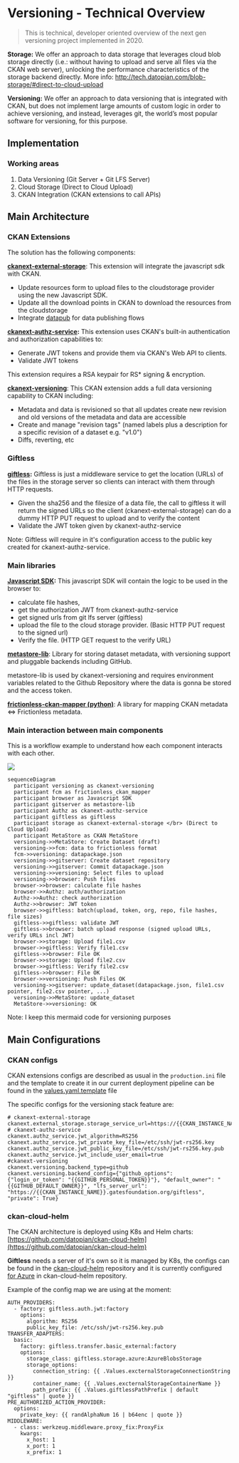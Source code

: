 # Versioning - Technical Overview

> This is technical, developer oriented overview of the next gen versioning project implemented in 2020.

**Storage:** We offer an approach to data storage that leverages cloud blob storage directly (i.e.: without having to upload and serve all files via the CKAN web server), unlocking the performance characteristics of the storage backend directly. More info: http://tech.datopian.com/blob-storage/#direct-to-cloud-upload

**Versioning:** We offer an approach to data versioning that is integrated with CKAN, but does not implement large amounts of custom logic in order to achieve versioning, and instead, leverages git, the world’s most popular software for versioning, for this purpose.

## Implementation

### Working areas

 1. Data Versioning (Git Server + Git LFS Server)
 2. Cloud Storage (Direct to Cloud Upload)
 3. CKAN Integration (CKAN extensions to call APIs)


## Main Architecture

### CKAN Extensions

The solution has the following components:

**[ckanext-external-storage](https://github.com/datopian/ckanext-external-storage)**: This extension will integrate the javascript sdk with CKAN.
 * Update resources form to upload files to the cloudstorage provider using the new Javascript SDK.
 * Update all the download points in CKAN to download the resources from the cloudstorage
 * Integrate [datapub](https://github.com/datopian/datapub) for data publishing flows

**[ckanext-authz-service](https://github.com/datopian/ckanext-authz-service):** This extension uses CKAN's built-in authentication and authorization capabilities to:
 * Generate JWT tokens and provide them via CKAN's Web API to clients.
 * Validate JWT tokens

This extension requires a RSA keypair for RS* signing & encryption.

**[ckanext-versioning](https://github.com/datopian/ckanext-versioning)**: This CKAN extension adds a full data versioning capability to CKAN including:
 * Metadata and data is revisioned so that all updates create new revision and old versions of the metadata and data are accessible
 * Create and manage "revision tags" (named labels plus a description for a specific revision of a dataset e.g. "v1.0")
 * Diffs, reverting, etc

### Giftless

**[giftless](https://github.com/datopian/giftless):** Giftless is just a middleware service to get the location (URLs) of the files in the storage server so clients can interact with them through HTTP requests.
 * Given the sha256 and the filesize of a data file, the call to giftless it will return the signed URLs so the client (ckanext-external-storage) can do a dummy HTTP PUT request to upload and to verify the content
 * Validate the JWT token given by ckanext-authz-service

Note: Giftless will require in it's configuration access to the public key created for ckanext-authz-service.

### Main libraries

**[Javascript SDK](https://github.com/datopian/ckan-client-js):** This javascript SDK will contain the logic to be used in the browser to:
 * calculate file hashes,
 * get the authorization JWT from ckanext-authz-service
 * get signed urls from git lfs server (giftless)
 * upload the file to the cloud storage provider. (Basic HTTP PUT request to the signed url)
 * Verify the file. (HTTP GET request to the verify URL)

**[metastore-lib](https://github.com/datopian/metastore-lib/)**: Library for storing dataset metadata, with versioning support and pluggable backends including GitHub.

metastore-lib is used by ckanext-versioning and requires environment variables related to the Github Repository where the data is gonna be stored and the access token.

**[frictionless-ckan-mapper (python)](https://github.com/frictionlessdata/frictionless-ckan-mapper)**: A library for mapping CKAN metadata <=> Frictionless metadata.

### Main interaction between main components

This is a workflow example to understand how each component interacts with each other.

![](figs/versioning-sequence-diagram.png?raw=true)

```mermaid
sequenceDiagram
  participant versioning as ckanext-versioning
  participant fcm as frictionless_ckan_mapper
  participant browser as Javascript SDK
  participant gitserver as metastore-lib
  participant Authz as ckanext-authz-service
  participant giftless as giftless
  participant storage as ckanext-external-storage </br> (Direct to Cloud Upload)
  participant MetaStore as CKAN MetaStore
  versioning->>MetaStore: Create Dataset (draft)
  versioning->>fcm: data to frictionless format
  fcm->>versioning: datapackage.json
  versioning->>gitserver: Create dataset repository
  versioning->>gitserver: Commit datapackage.json
  versioning->>versioning: Select files to upload
  versioning->>browser: Push files
  browser->>browser: calculate file hashes
  browser->>Authz: auth/authorization
  Authz->>Authz: check authorization
  Authz->>browser: JWT token
  browser->>giftless: batch(upload, token, org, repo, file hashes, file sizes)
  giftless->>giftless: validate JWT
  giftless->>browser: batch upload response (signed upload URLs, verify URLs incl JWT)
  browser->>storage: Upload file1.csv
  browser->>giftless: Verify file1.csv
  giftless->>browser: File OK
  browser->>storage: Upload file2.csv
  browser->>giftless: Verify file2.csv
  giftless->>browser: File OK
  browser->>versioning: Push Files OK
  versioning->>gitserver: update_dataset(datapackage.json, file1.csv pointer, file2.csv pointer, ...)
  versioning->>MetaStore: update_dataset
  MetaStore->>versioning: OK
```

Note: I keep this mermaid code for versioning purposes

## Main Configurations

### CKAN configs

CKAN extensions configs are described as usual in the `production.ini` file and the template to create it in our current deployment pipeline can be found in the [values.yaml.template](https://github.com/gatesfoundation/ckan/blob/develop/contrib/cco/ckan-conf-templates/values.yaml.template) file

The specific configs for the versioning stack feature are:

```
# ckanext-external-storage
ckanext.external_storage.storage_service_url=https://{{CKAN_INSTANCE_NAME}}.gatesfoundation.org/giftless
# ckanext-authz-service
ckanext.authz_service.jwt_algorithm=RS256
ckanext.authz_service.jwt_private_key_file=/etc/ssh/jwt-rs256.key
ckanext.authz_service.jwt_public_key_file=/etc/ssh/jwt-rs256.key.pub
ckanext.authz_service.jwt_include_user_email=true
#ckanext-versioning
ckanext.versioning.backend_type=github
ckanext.versioning.backend_config={"github_options": {"login_or_token": "{{GITHUB_PERSONAL_TOKEN}}"}, "default_owner": "{{GITHUB_DEFAULT_OWNER}}", "lfs_server_url": "https://{{CKAN_INSTANCE_NAME}}.gatesfoundation.org/giftless", "private": True}
```

### ckan-cloud-helm

The CKAN architecture is deployed using K8s and Helm charts: [https://github.com/datopian/ckan-cloud-helm](https://github.com/datopian/ckan-cloud-helm)


**Giftless** needs a server of it's own so it is managed by K8s, the configs can be found in the [ckan-cloud-helm](https://github.com/datopian/ckan-cloud-helm) repository and it is currently configured [for Azure](https://github.com/datopian/giftless#azure-support) in ckan-cloud-helm repository.

Example of the config map we are using at the moment:

```
AUTH_PROVIDERS:
  - factory: giftless.auth.jwt:factory
    options:
      algorithm: RS256
      public_key_file: /etc/ssh/jwt-rs256.key.pub
TRANSFER_ADAPTERS:
  basic:
    factory: giftless.transfer.basic_external:factory
    options:
      storage_class: giftless.storage.azure:AzureBlobsStorage
      storage_options:
        connection_string: {{ .Values.excternalStorageConnectionString }}
        container_name: {{ .Values.excternalStorageContainerName }}
        path_prefix: {{ .Values.giftlessPathPrefix | default "giftless" | quote }}
PRE_AUTHORIZED_ACTION_PROVIDER:
  options:
    private_key: {{ randAlphaNum 16 | b64enc | quote }}
MIDDLEWARE:
  - class: werkzeug.middleware.proxy_fix:ProxyFix
    kwargs:
      x_host: 1
      x_port: 1
      x_prefix: 1
```

